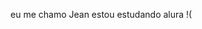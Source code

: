 eu me chamo Jean estou estudando alura
!([](https://media1.tenor.com/m/tJr565OBPJUAAAAC/messi-bar%C3%A7a.gif)
